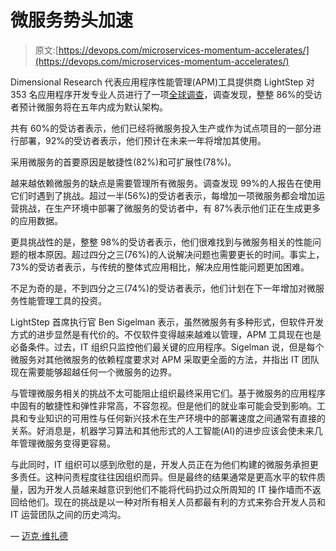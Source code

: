 # 微服务势头加速

> 原文:[https://devops.com/microservices-momentum-accelerates/](https://devops.com/microservices-momentum-accelerates/)

Dimensional Research 代表应用程序性能管理(APM)工具提供商 LightStep 对 353 名应用程序开发专业人员进行了一项[全球调查](https://www.globenewswire.com/news-release/2018/05/02/1494613/0/en/New-Research-Reveals-Record-Growth-in-Microservices-Is-Disrupting-the-Operational-Landscape.html)，调查发现，整整 86%的受访者预计微服务将在五年内成为默认架构。

共有 60%的受访者表示，他们已经将微服务投入生产或作为试点项目的一部分进行部署，92%的受访者表示，他们预计在未来一年将增加其使用。

采用微服务的首要原因是敏捷性(82%)和可扩展性(78%)。

越来越依赖微服务的缺点是需要管理所有微服务。调查发现 99%的人报告在使用它们时遇到了挑战。超过一半(56%)的受访者表示，每增加一项微服务都会增加运营挑战，在生产环境中部署了微服务的受访者中，有 87%表示他们正在生成更多的应用数据。

更具挑战性的是，整整 98%的受访者表示，他们很难找到与微服务相关的性能问题的根本原因。超过四分之三(76%)的人说解决问题也需要更长的时间。事实上，73%的受访者表示，与传统的整体式应用相比，解决应用性能问题更加困难。

不足为奇的是，不到四分之三(74%)的受访者表示，他们计划在下一年增加对微服务性能管理工具的投资。

LightStep 首席执行官 Ben Sigelman 表示，虽然微服务有多种形式，但软件开发方式的进步显然是有代价的。不仅软件变得越来越难以管理，APM 工具现在也是必备条件。过去，IT 组织只监控他们最关键的应用程序。Sigelman 说，但是每个微服务对其他微服务的依赖程度要求对 APM 采取更全面的方法，并指出 IT 团队现在需要能够超越任何一个微服务的边界。

与管理微服务相关的挑战不太可能阻止组织最终采用它们。基于微服务的应用程序中固有的敏捷性和弹性非常高，不容忽视。但是他们的就业率可能会受到影响。工具和专业知识的可用性与任何新兴技术在生产环境中的部署速度之间通常有直接的关系。好消息是，机器学习算法和其他形式的人工智能(AI)的进步应该会使未来几年管理微服务变得更容易。

与此同时，IT 组织可以感到欣慰的是，开发人员正在为他们构建的微服务承担更多责任。这种问责程度往往因组织而异。但是最终的结果通常是更高水平的软件质量，因为开发人员越来越意识到他们不能将代码扔过众所周知的 IT 操作墙而不返回给他们。现在的挑战是以一种对所有相关人员都最有利的方式来弥合开发人员和 IT 运营团队之间的历史鸿沟。

— [迈克·维扎德](https://devops.com/author/mike-vizard/)